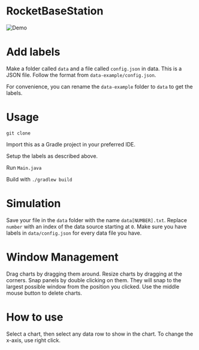 # RocketBaseStation

![Demo](https://user-images.githubusercontent.com/12688112/71053199-be5fbb80-211b-11ea-9bd0-936da904a2ce.gif)

# Add labels

Make a folder called `data` and a file called `config.json` in data. This is a JSON file. Follow the format from `data-example/config.json`.

For convenience, you can rename the `data-example` folder to `data` to get the labels.

# Usage

`git clone`

Import this as a Gradle project in your preferred IDE.

Setup the labels as described above.

Run `Main.java`

Build with `./gradlew build`

# Simulation

Save your file in the `data` folder with the name `data[NUMBER].txt`. Replace `number` with an index of the data source starting at `0`. Make sure you have labels in `data/config.json` for every data file you have.

# Window Management

Drag charts by dragging them around. Resize charts by dragging at the corners. Snap panels by double clicking on them. They will snap to the largest possible window from the position you clicked. Use the middle mouse button to delete charts.

# How to use

Select a chart, then select any data row to show in the chart. To change the x-axis, use right click.
